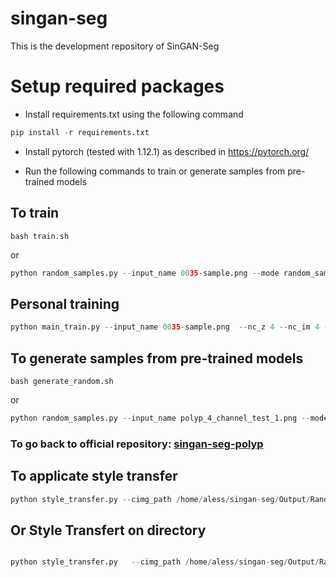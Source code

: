 # singan-seg
This is the development repository of SinGAN-Seg

# Setup required packages

- Install requirements.txt using the following command
````python
pip install -r requirements.txt
````
- Install pytorch (tested with 1.12.1) as described in https://pytorch.org/

- Run the following commands to train or generate samples from pre-trained models



## To train

```
bash train.sh
```
or

````python
python random_samples.py --input_name 0035-sample.png --mode random_samples --gen_start_scale 0 --nc_z 4 --nc_im 4 --gpu_id 0 --num_samples 10
````

## Personal training
````python
python main_train.py --input_name 0035-sample.png  --nc_z 4 --nc_im 4 --gpu_id 0 --scale_factor 0.85
````
## To generate samples from pre-trained models
```
bash generate_random.sh

```
or

```python
python random_samples.py --input_name polyp_4_channel_test_1.png --mode random_samples --gen_start_scale 0 --nc_z 4 --nc_im 4
```

### To go back to official repository: [singan-seg-polyp](https://github.com/vlbthambawita/singan-seg-polyp)

## To applicate style transfer

```python
python style_transfer.py --cimg_path /home/aless/singan-seg/Output/RandomSamples_ArbitrerySizes/0035-sample/scale_v=1.050000_scale_h=1.050000/0_img.png --simg_path /home/aless/singan-seg/Input/Images/0035-sample.png  --num_epochs 1000 --cw 1 --sw 1000 --device_id 0 --vgg "vgg16"
```
## Or Style Transfert on directory
```python

python style_transfer.py   --cimg_path /home/aless/singan-seg/Output/RandomSamples_ArbitrerySizes/0035-sample/scale_v=1.040000_scale_h=1.040000   --simg_path /home/aless/singan-seg/Input/Images/0035-sample.png   --output_dir /home/aless/singan-seg/Output/Styled_Images   --num_epochs 1000   --cw 1   --sw 1000   --device_id 0   --vgg "vgg16"

```
